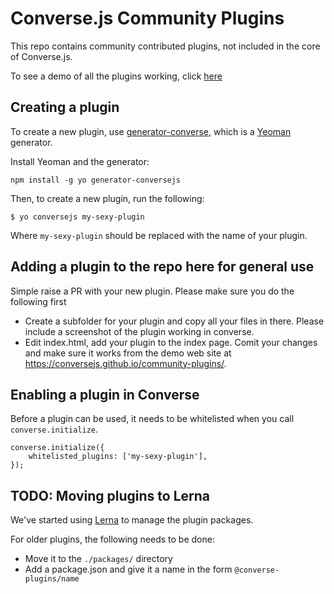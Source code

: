 # Converse.js Community Plugins

This repo contains community contributed plugins, not included in the core of Converse.js. 

To see a demo of all the plugins working, click [here](https://conversejs.github.io/community-plugins/)

## Creating a plugin

To create a new plugin, use [generator-converse](https://github.com/conversejs/generator-conversejs),
which is a [Yeoman](http://yeoman.io/) generator.

Install Yeoman and the generator:

    npm install -g yo generator-conversejs

Then, to create a new plugin, run the following:

    $ yo conversejs my-sexy-plugin

Where `my-sexy-plugin` should be replaced with the name of your plugin.

## Adding a plugin to the repo here for general use

Simple raise a PR with your new plugin. Please make sure you do the following first

- Create a subfolder for your plugin and copy all your files in there. Please include a screenshot of the plugin working in converse.
- Edit index.html, add your plugin to the index page. Comit your changes and make sure it works from the demo web site at https://conversejs.github.io/community-plugins/.


## Enabling a plugin in Converse

Before a plugin can be used, it needs to be whitelisted when you call `converse.initialize`.

    converse.initialize({
        whitelisted_plugins: ['my-sexy-plugin'],
    });


## TODO: Moving plugins to Lerna

We've started using [Lerna](https://lernajs.org) to manage the plugin packages.

For older plugins, the following needs to be done:

* Move it to the `./packages/` directory
* Add a package.json and give it a name in the form `@converse-plugins/name`

